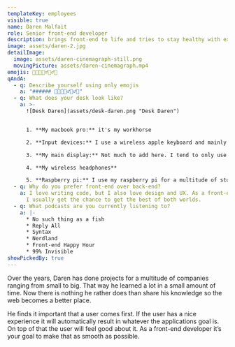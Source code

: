 ```yaml
---
templateKey: employees
visible: true
name: Daren Malfait
role: Senior front-end developer
description: brings front-end to life and tries to stay healthy with exercise.
image: assets/daren-2.jpg
detailImage:
  image: assets/daren-cinemagraph-still.png
  movingPicture: assets/daren-cinemagraph.mp4
emojis: 👨‍💻🏸🚴‍♂️🏃‍♂️👶
qAndA:
  - q: Describe yourself using only emojis
    a: "###### 👨‍💻🏸🚴‍♂️🏃‍♂️👶"
  - q: What does your desk look like?
    a: >-
      ![Desk Daren](assets/desk-daren.png "Desk Daren")


      1. **My macbook pro:** it's my workhorse

      2. **Input devices:** I use a wireless apple keyboard and mainly the magic trackpad. Sometimes I use the magic mouse when I feel more like clicking than tapping.

      3. **My main display:** Not much to add here. I tend to only use one display at a time. That way my focus stays on the one thing. I use multiple if I'm actively comparing code.

      4. **My wireless headphones**

      5. **Raspberry pi:** I use my raspberry pi for a multitude of stuff. It's amazing!
  - q: Why do you prefer front-end over back-end?
    a: I love writing code, but I also love design and UX. As a front-end developer
      I usually get the chance to get the best of both worlds.
  - q: What podcasts are you currently listening to?
    a: |-
      * No such thing as a fish
      * Reply All
      * Syntax
      * Nerdland
      * Front-end Happy Hour
      * 99% Invisible
showPickedBy: true
---
```

Over the years, Daren has done projects for a multitude of companies ranging from small to big. That way he learned a lot in a small amount of time. Now there is nothing he rather does than share his knowledge so the web becomes a better place. 

He finds it important that a user comes first. If the user has a nice experience it will automatically result in whatever the applications goal is. On top of that the user will feel good about it. As a front-end developer it’s your goal to make that as smooth as possible.